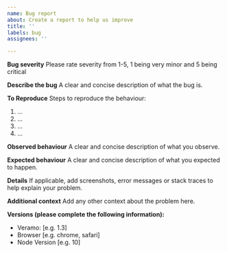 ```yaml
---
name: Bug report
about: Create a report to help us improve
title: ''
labels: bug
assignees: ''

---
```


**Bug severity**
Please rate severity from 1-5, 1 being very minor and 5 being critical

**Describe the bug**
A clear and concise description of what the bug is.

**To Reproduce**
Steps to reproduce the behaviour:
1. ...
2. ...
3. ...
4. ...

**Observed behaviour**
A clear and concise description of what you observe.
   
**Expected behaviour**
A clear and concise description of what you expected to happen.

**Details**
If applicable, add screenshots, error messages or stack traces to help explain your problem.

**Additional context**
Add any other context about the problem here.

**Versions (please complete the following information):**
 - Veramo: [e.g. 1.3]
 - Browser [e.g. chrome, safari]
 - Node Version [e.g. 10]
